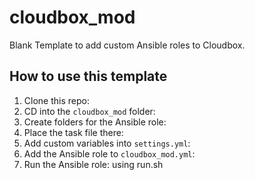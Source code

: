 # cloudbox_mod
Blank Template to add custom Ansible roles to Cloudbox.

## How to use this template

1. Clone this repo:
1. CD into the `cloudbox_mod` folder:
1. Create folders for the Ansible role:
1. Place the task file there:
1. Add custom variables into `settings.yml`:
1. Add the Ansible role to `cloudbox_mod.yml`:
1. Run the Ansible role: using run.sh
    ```
